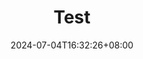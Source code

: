 ---
title: "Test"
description: 
date: 2024-07-04T16:32:26+08:00
image: 
math: 
license: 
hidden: false
comments: true
draft: false
categories:
  - 大标题
tags:
  - 小标题
---